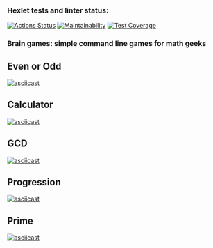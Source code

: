 ### Hexlet tests and linter status:
[![Actions Status](https://github.com/kirillchistov/python-project-49/actions/workflows/hexlet-check.yml/badge.svg)](https://github.com/kirillchistov/python-project-49/actions)
[![Maintainability](https://api.codeclimate.com/v1/badges/d922981a966fe718675c/maintainability)](https://codeclimate.com/github/kirillchistov/python-project-49/maintainability)
[![Test Coverage](https://api.codeclimate.com/v1/badges/d922981a966fe718675c/test_coverage)](https://codeclimate.com/github/kirillchistov/python-project-49/test_coverage)

### Brain games: simple command line games for math geeks

## Even or Odd
[![asciicast](https://asciinema.org/a/IFei1plp3YOf1V7D1XAhq2Ztm.svg)](https://asciinema.org/a/IFei1plp3YOf1V7D1XAhq2Ztm)

## Calculator
[![asciicast](https://asciinema.org/a/tlFjvkcB4DDTVMcy0EO3satOU.svg)](https://asciinema.org/a/tlFjvkcB4DDTVMcy0EO3satOU)

## GCD
[![asciicast](https://asciinema.org/a/CncHybP2ROvOMYz316ztqrnTo.svg)](https://asciinema.org/a/CncHybP2ROvOMYz316ztqrnTo)

## Progression
[![asciicast](https://asciinema.org/a/ISpMbFYNaprK6sw0QqO4WRYxS.svg)](https://asciinema.org/a/ISpMbFYNaprK6sw0QqO4WRYxS)

## Prime
[![asciicast](https://asciinema.org/a/4MakelJDELwQWNESNtDj7NHFt.svg)](https://asciinema.org/a/4MakelJDELwQWNESNtDj7NHFt)

